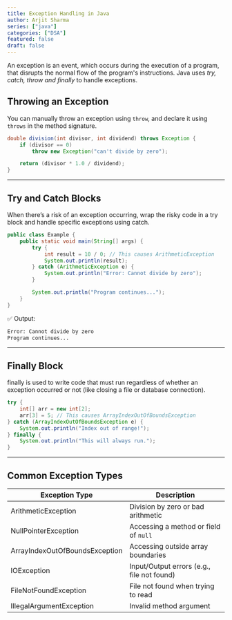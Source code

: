 ```yaml
---
title: Exception Handling in Java
author: Arjit Sharma
series: ["java"]
categories: ["DSA"]
featured: false
draft: false
---
```


An exception is an event, which occurs during the execution of a program, that disrupts the normal flow of the program's instructions. Java uses _try, catch, throw and finally_ to handle exceptions.

## Throwing an Exception

You can manually throw an exception using `throw`, and declare it using `throws` in the method signature.

```java
double division(int divisor, int dividend) throws Exception {
    if (divisor == 0)
        throw new Exception("can't divide by zero");

    return (divisor * 1.0 / dividend);
}
```
---
## Try and Catch Blocks
When there’s a risk of an exception occurring, wrap the risky code in a try block and handle specific exceptions using catch.

```java
public class Example {
    public static void main(String[] args) {
        try {
            int result = 10 / 0; // This causes ArithmeticException
            System.out.println(result);
        } catch (ArithmeticException e) {
            System.out.println("Error: Cannot divide by zero");
        }

        System.out.println("Program continues...");
    }
}

```

✅ Output: 
```sh
Error: Cannot divide by zero
Program continues...
```
---
## Finally Block
finally is used to write code that must run regardless of whether an exception occurred or not (like closing a file or database connection).

```java
try {
    int[] arr = new int[2];
    arr[3] = 5; // This causes ArrayIndexOutOfBoundsException
} catch (ArrayIndexOutOfBoundsException e) {
    System.out.println("Index out of range!");
} finally {
    System.out.println("This will always run.");
}
```
---
## Common Exception Types

| Exception Type                 | Description                                  |
|--------------------------------|----------------------------------------------|
| ArithmeticException            | Division by zero or bad arithmetic           |
| NullPointerException           | Accessing a method or field of `null`        |
| ArrayIndexOutOfBoundsException | Accessing outside array boundaries           |
| IOException                    | Input/Output errors (e.g., file not found)   |
| FileNotFoundException          | File not found when trying to read           |
| IllegalArgumentException       | Invalid method argument                      |
